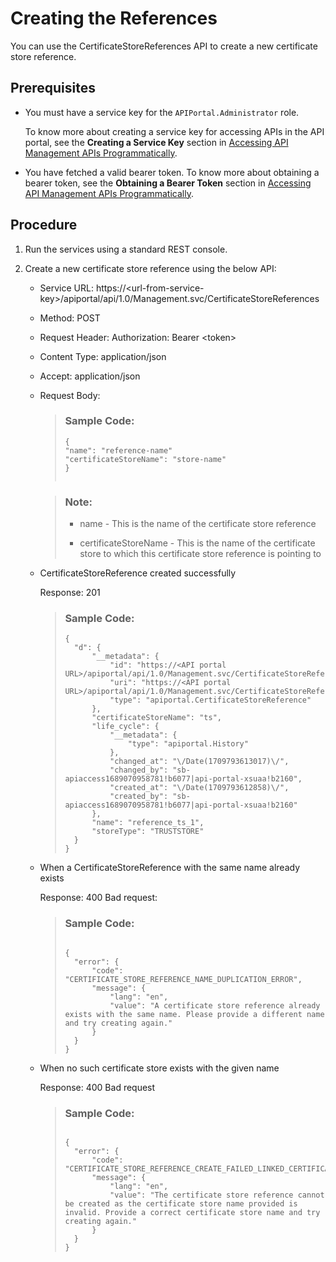 <!-- loioddc5fdf0027f4089a5078d93f61eeac7 -->

# Creating the References

You can use the CertificateStoreReferences API to create a new certificate store reference.



<a name="loioddc5fdf0027f4089a5078d93f61eeac7__prereq_lmj_lkg_rz"/>

## Prerequisites

-   You must have a service key for the `APIPortal.Administrator` role.

    To know more about creating a service key for accessing APIs in the API portal, see the **Creating a Service Key** section in [Accessing API Management APIs Programmatically](APIM-Initial-Setup/accessing-api-management-apis-programmatically-24a2c37.md).

-   You have fetched a valid bearer token. To know more about obtaining a bearer token, see the **Obtaining a Bearer Token** section in [Accessing API Management APIs Programmatically](APIM-Initial-Setup/accessing-api-management-apis-programmatically-24a2c37.md).



<a name="loioddc5fdf0027f4089a5078d93f61eeac7__steps_xzq_hr4_dmb"/>

## Procedure

1.  Run the services using a standard REST console.

2.  Create a new certificate store reference using the below API:

    -   Service URL: https://<url-from-service-key\>/apiportal/api/1.0/Management.svc/CertificateStoreReferences
    -   Method: POST
    -   Request Header: Authorization: Bearer <token\>
    -   Content Type: application/json
    -   Accept: application/json
    -   Request Body:

        > ### Sample Code:  
        > ```
        > {
        > "name": "reference-name"
        > "certificateStoreName": "store-name"
        > }								
        > 							
        > ```

        > ### Note:  
        > -   name - This is the name of the certificate store reference
        > 
        > -   certificateStoreName - This is the name of the certificate store to which this certificate store reference is pointing to


    -   CertificateStoreReference created successfully

        Response: 201

        > ### Sample Code:  
        > ```
        > {
        > 	"d": {
        > 		"__metadata": {
        > 			"id": "https://<API portal URL>/apiportal/api/1.0/Management.svc/CertificateStoreReferences('reference_ts_1')",
        > 			"uri": "https://<API portal URL>/apiportal/api/1.0/Management.svc/CertificateStoreReferences('reference_ts_1')",
        > 			"type": "apiportal.CertificateStoreReference"
        > 		},
        > 		"certificateStoreName": "ts",
        > 		"life_cycle": {
        > 			"__metadata": {
        > 				"type": "apiportal.History"
        > 			},
        > 			"changed_at": "\/Date(1709793613017)\/",
        > 			"changed_by": "sb-apiaccess1689070958781!b6077|api-portal-xsuaa!b2160",
        > 			"created_at": "\/Date(1709793612858)\/",
        > 			"created_by": "sb-apiaccess1689070958781!b6077|api-portal-xsuaa!b2160"
        > 		},
        > 		"name": "reference_ts_1",
        > 		"storeType": "TRUSTSTORE"
        > 	}
        > }					
        > ```

    -   When a CertificateStoreReference with the same name already exists

        Response: 400 Bad request:

        > ### Sample Code:  
        > ```
        >  
        > {
        > 	"error": {
        > 		"code": "CERTIFICATE_STORE_REFERENCE_NAME_DUPLICATION_ERROR",
        > 		"message": {
        > 			"lang": "en",
        > 			"value": "A certificate store reference already exists with the same name. Please provide a different name and try creating again."
        > 		}
        > 	}
        > }		
        > ```

    -   When no such certificate store exists with the given name

        Response: 400 Bad request

        > ### Sample Code:  
        > ```
        >  
        > {
        > 	"error": {
        > 		"code": "CERTIFICATE_STORE_REFERENCE_CREATE_FAILED_LINKED_CERTIFICATE_STORE_VALIDATION_ERROR",
        > 		"message": {
        > 			"lang": "en",
        > 			"value": "The certificate store reference cannot be created as the certificate store name provided is invalid. Provide a correct certificate store name and try creating again."
        > 		}
        > 	}
        > }					
        > ```



